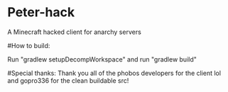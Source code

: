 # Peter-hack
A Minecraft hacked client for anarchy servers

#How to build:

Run "gradlew setupDecompWorkspace"
and run "gradlew build"

#Special thanks:
Thank you all of the phobos developers for the client lol and gopro336 for the clean buildable src!
